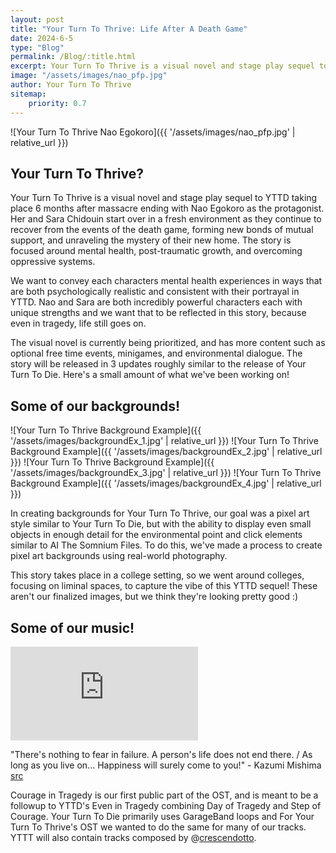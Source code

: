 ```yaml
---
layout: post
title: "Your Turn To Thrive: Life After A Death Game"
date: 2024-6-5
type: "Blog"
permalink: /Blog/:title.html
excerpt: Your Turn To Thrive is a visual novel and stage play sequel to YTTD taking place 6 months after massacre ending with Nao Egokoro as the protagonist. Her and Sara Chidouin start over in a fresh environment as they continue to recover from the events of the death game, forming new bonds of mutual support, and unraveling the mystery of their new home. 
image: "/assets/images/nao_pfp.jpg"
author: Your Turn To Thrive
sitemap:
    priority: 0.7
---
```


<!-- ![Your Turn To Thrive](https://64.media.tumblr.com/2134d3f6532811052761a2f7bd844fbc/9a2cfcd3b76922c9-d3/s1280x1920/663d31ff79e71c0c1fd25ebe895dd6b0bf27741a.pnj) -->
![Your Turn To Thrive Nao Egokoro]({{ '/assets/images/nao_pfp.jpg' | relative_url }})

## Your Turn To Thrive?
Your Turn To Thrive is a visual novel and stage play sequel to YTTD taking place 6 months after massacre ending with Nao Egokoro as the protagonist. Her and Sara Chidouin start over in a fresh environment as they continue to recover from the events of the death game, forming new bonds of mutual support, and unraveling the mystery of their new home. The story is focused around mental health, post-traumatic growth, and overcoming oppressive systems.

We want to convey each characters mental health experiences in ways that are both psychologically realistic and consistent with their portrayal in YTTD. Nao and Sara are both incredibly powerful characters each with unique strengths and we want that to be reflected in this story, because even in tragedy, life still goes on.

The visual novel is currently being prioritized, and has more content such as optional free time events, minigames, and environmental dialogue. The story will be released in 3 updates roughly similar to the release of Your Turn To Die. Here's a small amount of what we've been working on!

## Some of our backgrounds!
![Your Turn To Thrive Background Example]({{ '/assets/images/backgroundEx_1.jpg' | relative_url }})
![Your Turn To Thrive Background Example]({{ '/assets/images/backgroundEx_2.jpg' | relative_url }})
![Your Turn To Thrive Background Example]({{ '/assets/images/backgroundEx_3.jpg' | relative_url }})
![Your Turn To Thrive Background Example]({{ '/assets/images/backgroundEx_4.jpg' | relative_url }})

In creating backgrounds for Your Turn To Thrive, our goal was a pixel art style similar to Your Turn To Die, but with the ability to display even small objects in enough detail for the environmental point and click elements similar to AI The Somnium Files. To do this, we've made a process to create pixel art backgrounds using real-world photography.

This story takes place in a college setting, so we went around colleges, focusing on liminal spaces, to capture the vibe of this YTTD sequel! These aren't our finalized images, but we think they're looking pretty good :)

## Some of our music!
<iframe src="https://www.youtube.com/embed/x-OJhpYuZiE" frameborder="0" allowfullscreen></iframe>

"There's nothing to fear in failure. A person's life does not end there. / As long as you live on... Happiness will surely come to you!" - Kazumi Mishima [src](https://yourturntodie.fandom.com/wiki/Chapter_1,_Part_Two/Prologue)

Courage in Tragedy is our first public part of the OST, and is meant to be a followup to YTTD's Even in Tragedy combining Day of Tragedy and Step of Courage. Your Turn To Die primarily uses GarageBand loops and For Your Turn To Thrive's OST we wanted to do the same for many of our tracks. YTTT will also contain tracks composed by @[crescendotto](https://crescendotto.com/).